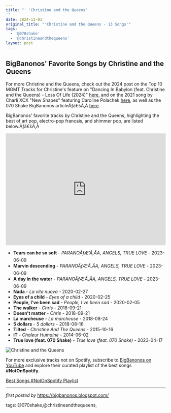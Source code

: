 ```yaml
---
title: "' 'Christine and the Queens'
'"
date: 2024-11-03
original_title: "'Christine and the Queens - 13 Songs'"
tags:
  - '@070shake'
  - '@christineandthequeens'
layout: post
---
```

<h2>BigBanonos' Favorite Songs by Christine and the Queens</h2>
<p>For more Christine and the Queens, check out the 2024 post on the Top 10 MGMT Tracks for Christine's feature on "Dancing In Babylon (feat. Christine and the Queens) - Loss Of Life (2024)" <a href="https://bigbanonos.blogspot.com/2024/02/mgmt-10-songs.html">here</a>, and on the 2021 song by Charli XCX "New Shapes" featuring Caroline Polachek <a href="https://bigbanonos.blogspot.com/2013/04/charli-xcx.html">here</a>, as well as the 070 Shake BigBanonos articleÃƒâ€šÃ‚Â <a href="https://bigbanonos.blogspot.com/2024/10/070-shake.html">here</a>.</p> <!--Search Description-->
<p>BigBanonos' favorite tracks by Christine and the Queens, highlighting the best of art pop, electro-pop francais, and shimmer pop, are listed below.Ãƒâ€šÃ‚Â </p> <!--Spotify Playlist Embed-->
<iframe allow="autoplay; clipboard-write; encrypted-media; fullscreen; picture-in-picture" allowfullscreen="" frameborder="0" height="352" loading="lazy" src="https://open.spotify.com/embed/playlist/1t8E5nMqtfRZbQahrb25Zi?utm_source=generator" width="100%"></iframe> <!--Song Listings-->
<ul> <li><strong>Tears can be so soft</strong> - <em>PARANOÃƒÆ’Ã‚ÂA, ANGELS, TRUE LOVE</em> - 2023-06-09</li> <li><strong>Marvin descending</strong> - <em>PARANOÃƒÆ’Ã‚ÂA, ANGELS, TRUE LOVE</em> - 2023-06-09</li> <li><strong>A day in the water</strong> - <em>PARANOÃƒÆ’Ã‚ÂA, ANGELS, TRUE LOVE</em> - 2023-06-09</li> <li><strong>Nada</strong> - <em>La vita nuova</em> - 2020-02-27</li> <li><strong>Eyes of a child</strong> - <em>Eyes of a child</em> - 2020-02-25</li> <li><strong>People, I've been sad</strong> - <em>People, I've been sad</em> - 2020-02-05</li> <li><strong>The walker</strong> - <em>Chris</em> - 2018-09-21</li> <li><strong>Doesn't matter</strong> - <em>Chris</em> - 2018-09-21</li> <li><strong>La marcheuse</strong> - <em>La marcheuse</em> - 2018-08-24</li> <li><strong>5 dollars</strong> - <em>5 dollars</em> - 2018-08-16</li> <li><strong>Tilted</strong> - <em>Christine And The Queens</em> - 2015-10-16</li> <li><strong>iT</strong> - <em>Chaleur Humaine</em> - 2014-06-02</li> <li><strong>True love (feat. 070 Shake)</strong> - <em>True love (feat. 070 Shake)</em> - 2023-04-17</li>
</ul> <!--Image-->
<img alt="Christine and the Queens" src="https://www.francerocks.com/wp-content/themes/replay/framework/extensions/timthumb/timthumb.php?src=https%3A%2F%2Fwww.francerocks.com%2Fwp-content%2Fuploads%2F2014%2F11%2Fchristineandthequeens1HD-photo-jamie-morgan.jpg&w=610" />


<!--Subscribe and Playlist Links-->
<div>
    <p>For more exclusive tracks not on Spotify, subscribe to <a href="https://www.youtube.com/@BigBanonos" target="_blank">BigBanonos on YouTube</a> and explore their curated playlist of the best songs <strong>#NotOnSpotify</strong>.</p>
    <p><a href="https://www.youtube.com/playlist?list=PLtuNtuTatqI0kFahUCbtbfenC_ET5O_tr" target="_blank">Best Songs #NotOnSpotify Playlist<br /></a></p></div>

<hr />

<p><em>first posted by</em> <a href="https://bigbanonos.blogspot.com/" rel="noopener" target="_new">https://bigbanonos.blogspot.com/</a></p>

<p>tags: @070shake,@christineandthequeens,</p>
